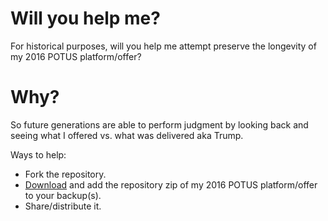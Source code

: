 # Will you help me?
For historical purposes, will you help me attempt preserve the longevity of my 2016 POTUS platform/offer? 

# Why?
So future generations are able to perform judgment by looking back and seeing what I offered vs. what was delivered aka Trump.  

Ways to help: 
 + Fork the repository.
 + [Download](https://github.com/MTco/POTUS/archive/master.zip) and add the repository zip of my 2016 POTUS platform/offer to your backup(s).
 + Share/distribute it.
